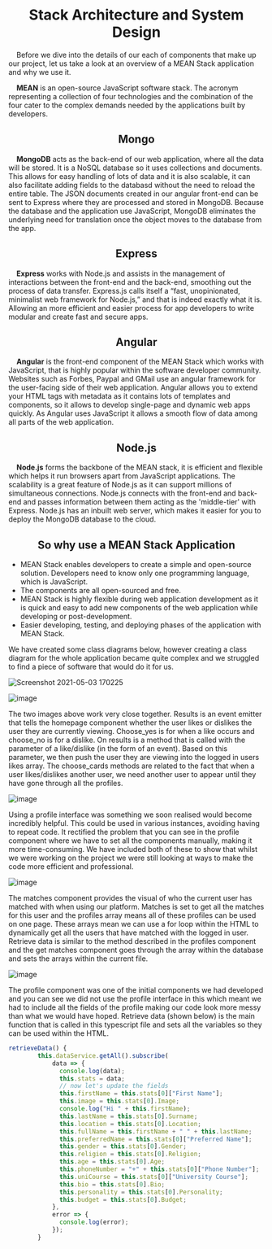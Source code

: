 <h1 align="center"> <b> Stack Architecture and System Design </b> </h1>

<p align="left">&nbsp;&nbsp;&nbsp;&nbsp;Before we dive into the details of our each of components that make up our project, let us take a look at an overview of a MEAN Stack application and why we use it.</p>

<p align="left">&nbsp;&nbsp;&nbsp;&nbsp;<b>MEAN</b> is an open-source JavaScript software stack. The acronym representing a collection of four technologies and the combination of the 
four cater to the complex demands needed by the applications built by developers.</p>

<h2 align="center">Mongo</h2>

<p align="left">&nbsp;&nbsp;&nbsp;&nbsp;<b>MongoDB</b> acts as the back-end of our web application, where all the data will be stored. It is a NoSQL database so it uses collections 
and documents. This allows for easy handling of lots of data and it is also scalable, it can also facilitate adding fields to the databasd without the 
need to reload the entire table. The JSON documents created in our angular front-end can be sent to Express where they are processed and stored in 
MongoDB. Because the database and the application use JavaScript, MongoDB eliminates the underlying need for translation once the object moves to the 
database from the app.</p>

<h2 align="center">Express</h2>

<p align="left">&nbsp;&nbsp;&nbsp;&nbsp;<b>Express</b> works with Node.js and assists in the management of interactions between the front-end and the back-end, smoothing out the process of data transfer. Express.js calls itself a “fast, unopinionated, minimalist web framework for Node.js,” and that is indeed exactly what it is. Allowing an more efficient and easier process for app developers to write modular and create fast and secure apps.</p>

<h2 align="center">Angular</h2>

<p align="left">&nbsp;&nbsp;&nbsp;&nbsp;<b>Angular</b> is the front-end component of the MEAN Stack which works with JavaScript, that is highly popular within the software developer community. Websites such as Forbes, Paypal and GMail use an angular framework for the user-facing side of their web application. Angular allows you to extend your HTML tags with metadata as it contains lots of templates and components, so it allows to develop single-page and dynamic web apps quickly. As Angular uses JavaScript it allows a smooth flow of data among all parts of the web application.</p>

<h2 align="center">Node.js</h2>

<p align="left">&nbsp;&nbsp;&nbsp;&nbsp;<b>Node.js</b> forms the backbone of the MEAN stack, it is efficient and flexible which helps it run browsers apart from JavaScript applications. The scalability is a great feature of Node.js as it can support millions of simultaneous connections. Node.js connects with the front-end and back-end and passes information between them acting as the 'middle-tier' with Express. Node.js has an inbuilt web server, which makes it easier for you to deploy the MongoDB database to the cloud.</p>

<h2 align="center">So why use a MEAN Stack Application</h2>

- MEAN Stack enables developers to create a simple and open-source solution. Developers need to know only one programming language, which is JavaScript. 
- The components are all open-sourced and free.
- MEAN Stack is highly flexible during web application development as it is quick and easy to add new components of the web application while developing 
or post-development.
- Easier developing, testing, and deploying phases of the application with MEAN Stack.

We have created some class diagrams below, however creating a class diagram for the whole application became quite complex and we struggled to find a piece of software that would do it for us.

![Screenshot 2021-05-03 170225](https://user-images.githubusercontent.com/73884031/116901045-5be45e00-ac31-11eb-9472-021655170f5f.png)

![image](https://user-images.githubusercontent.com/73884031/116901085-6bfc3d80-ac31-11eb-93ee-95c18ff8addc.png)

The two images above work very close together. Results is an event emitter that tells the homepage component whether the user likes or dislikes the user they are currently viewing. Choose_yes is for when a like occurs and choose_no is for a dislike. On results is a method that is called with the parameter of a like/dislike (in the form of an event). Based on this parameter, we then push the user they are viewing into the logged in users likes array. The choose_cards methods are related to the fact that when a user likes/dislikes another user, we need another user to appear until they have gone through all the profiles. 

![image](https://user-images.githubusercontent.com/73884031/116901157-7d454a00-ac31-11eb-9d4b-564115fd5906.png)

Using a profile interface was something we soon realised would become incredibly helpful. This could be used in various instances, avoiding having to repeat code. It rectified the problem that you can see in the profile component where we have to set all the components manually, making it more time-consuming. We have included both of these to show that whilst we were working on the project we were still looking at ways to make the code more efficient and professional. 

![image](https://user-images.githubusercontent.com/73884031/116901277-9fd76300-ac31-11eb-8322-4fc49d68f577.png)

The matches component provides the visual of who the current user has matched with when using our platform. Matches is set to get all the matches for this user and the profiles array means all of these profiles can be used on one page. These arrays mean we can use a for loop within the HTML to dynamically get all the users that have matched with the logged in user. Retrieve data is similar to the method described in the profiles component and the get matches component goes through the array within the database and sets the arrays within the current file. 

![image](https://user-images.githubusercontent.com/73884031/116901330-b1b90600-ac31-11eb-9b4f-61d345489cba.png)

The profile component was one of the initial components we had developed and you can see we did not use the profile interface in this which meant we had to include all the fields of the profile making our code look more messy than what we would have hoped. Retrieve data (shown below) is the main function that is called in this typescript file and sets all the variables so they can be used within the HTML. 

```javascript
retrieveData() {
        this.dataService.getAll().subscribe(
            data => {
              console.log(data);
              this.stats = data;
              // now let's update the fields
              this.firstName = this.stats[0]["First Name"];
              this.image = this.stats[0].Image;
              console.log("Hi " + this.firstName);
              this.lastName = this.stats[0].Surname;
              this.location = this.stats[0].Location;
              this.fullName = this.firstName + " " + this.lastName;
              this.preferredName = this.stats[0]["Preferred Name"];
              this.gender = this.stats[0].Gender;
              this.religion = this.stats[0].Religion;
              this.age = this.stats[0].Age;
              this.phoneNumber = "+" + this.stats[0]["Phone Number"];
              this.uniCourse = this.stats[0]["University Course"];
              this.bio = this.stats[0].Bio;
              this.personality = this.stats[0].Personality;
              this.budget = this.stats[0].Budget;
            },
            error => {
              console.log(error);
            });
        }
        
```







